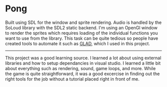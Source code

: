 # Pong
Built using SDL for the window and sprite rendering. Audio is handled by the SoLoud library with the SDL2 static backend. I'm using an OpenGl window to render the sprites which requires loading of the individual functions you want to use from the library. This task can be quite tedious so people have created tools to automate it such as [GLAD](https://glad.dav1d.de/), which I used in this project.

---
This project was a good learning source. I learned a lot about using external libraries and how to setup dependancies in visual studio. I learned a little bit about everything such as rendering, sound, game loops, and more. While the game is quite straightforward, it was a good excercise in finding out the right tools for the job without a tutorial placed right in front of me.
